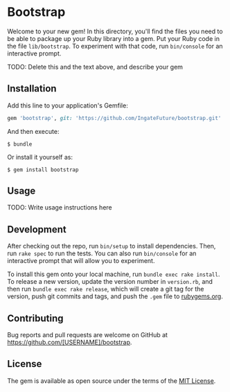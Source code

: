 # Bootstrap

Welcome to your new gem! In this directory, you'll find the files you need to be able to package up your Ruby library into a gem. Put your Ruby code in the file `lib/bootstrap`. To experiment with that code, run `bin/console` for an interactive prompt.

TODO: Delete this and the text above, and describe your gem

## Installation

Add this line to your application's Gemfile:

```ruby
gem 'bootstrap', git: 'https://github.com/IngateFuture/bootstrap.git'
```

And then execute:

    $ bundle

Or install it yourself as:

    $ gem install bootstrap

## Usage

TODO: Write usage instructions here

## Development

After checking out the repo, run `bin/setup` to install dependencies. Then, run `rake spec` to run the tests. You can also run `bin/console` for an interactive prompt that will allow you to experiment.

To install this gem onto your local machine, run `bundle exec rake install`. To release a new version, update the version number in `version.rb`, and then run `bundle exec rake release`, which will create a git tag for the version, push git commits and tags, and push the `.gem` file to [rubygems.org](https://rubygems.org).

## Contributing

Bug reports and pull requests are welcome on GitHub at https://github.com/[USERNAME]/bootstrap.


## License

The gem is available as open source under the terms of the [MIT License](http://opensource.org/licenses/MIT).

